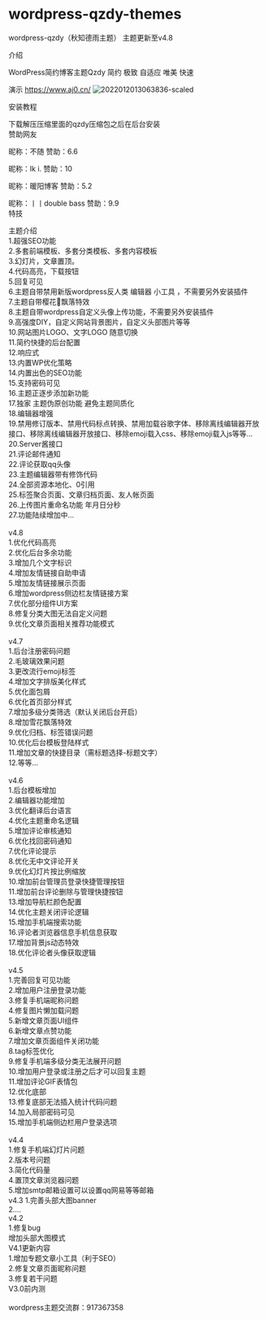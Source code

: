 # wordpress-qzdy-themes
wordpress-qzdy（秋知德雨主题）
主题更新至v4.8

介绍

WordPress简约博客主题Qzdy 简约 极致 自适应 唯美 快速

演示
https://www.aj0.cn/
![2022012013063836-scaled](https://user-images.githubusercontent.com/82453740/157046840-28968ed2-9c6e-4a14-a5a8-1052034677a2.jpg)

安装教程<br/>

下载解压压缩里面的qzdy压缩包之后在后台安装<br/>
赞助网友<br/>

昵称：不随 赞助：6.6<br/>

昵称：Ik i. 赞助：10<br/>

昵称：暖阳博客 赞助：5.2<br/>

昵称：丨丨double bass 赞助：9.9<br/>
特技<br/>

主题介绍<br/>
1.超强SEO功能<br/>
2.多套前端模板、多套分类模板、多套内容模板<br/>
3.幻灯片，文章置顶。<br/>
4.代码高亮，下载按钮<br/>
5.回复可见<br/>
6.主题自带禁用新版wordpress反人类 编辑器 小工具 ，不需要另外安装插件<br/>
7.主题自带樱花🌸飘落特效<br/>
8.主题自带wordpress自定义头像上传功能，不需要另外安装插件<br/>
9.高强度DIY，自定义网站背景图片，自定义头部图片等等<br/>
10.网站图片LOGO、文字LOGO 随意切换<br/>
11.简约快捷的后台配置<br/>
12.响应式<br/>
13.内置WP优化策略<br/>
14.内置出色的SEO功能<br/>
15.支持密码可见<br/>
16.主题正逐步添加新功能<br/>
17.独家 主题伪原创功能 避免主题同质化<br/>
18.编辑器增强<br/>
19.禁用修订版本、禁用代码标点转换、禁用加载谷歌字体、移除离线编辑器开放接口、移除离线编辑器开放接口、移除emoji载入css、移除emoji载入js等等...<br/>
20.Server酱接口<br/>
21.评论邮件通知<br/>
22.评论获取qq头像<br/>
23.主题编辑器带有修饰代码<br/>
24.全部资源本地化、0引用<br/>
25.标签聚合页面、文章归档页面、友人帐页面<br/>
26.上传图片重命名功能 年月日分秒<br/>
27.功能陆续增加中...<br/>
<br/>
v4.8<br/>
1.优化代码高亮<br/>
2.优化后台多余功能<br/>
3.增加几个文字标识<br/>
4.增加友情链接自助申请<br/>
5.增加友情链接展示页面<br/>
6.增加wordpress侧边栏友情链接方案<br/>
7.优化部分组件UI方案<br/>
8.修复分类大图无法自定义问题<br/>
9.优化文章页面相关推荐功能模式<br/>
<br/>
v4.7<br/>
1.后台注册密码问题<br/>
2.毛玻璃效果问题<br/>
3.更改流行emoji标签<br/>
4.增加文字排版美化样式<br/>
5.优化面包屑<br/>
6.优化首页部分样式<br/>
7.增加多级分类筛选（默认关闭后台开启）<br/>
8.增加雪花飘落特效<br/>
9.优化归档、标签错误问题<br/>
10.优化后台模板登陆样式<br/>
11.增加文章的快捷目录（需标题选择-标题文字）<br/>
12.等等...<br/>
<br/>
v4.6<br/>
1.后台模板增加<br/>
2.编辑器功能增加<br/>
3.优化翻译后台语言<br/>
4.优化主题重命名逻辑<br/>
5.增加评论审核通知<br/>
6.优化找回密码通知<br/>
7.优化评论提示<br/>
8.优化无中文评论开关<br/>
9.优化幻灯片按比例缩放<br/>
10.增加前台管理员登录快捷管理按钮<br/>
11.增加前台评论删除与管理快捷按钮<br/>
13.增加导航栏颜色配置<br/>
14.优化主题关闭评论逻辑<br/>
15.增加手机端搜索功能<br/>
16.评论者浏览器信息手机信息获取<br/>
17.增加背景js动态特效<br/>
18.优化评论者头像获取逻辑<br/>
<br/>
v4.5<br/>
1.完善回复可见功能<br/>
2.增加用户注册登录功能<br/>
3.修复手机端昵称问题<br/>
4.修复图片懒加载问题<br/>
5.新增文章页面UI组件<br/>
6.新增文章点赞功能<br/>
7.增加文章页面组件关闭功能<br/>
8.tag标签优化<br/>
9.修复手机端多级分类无法展开问题<br/>
10.增加用户登录或注册之后才可以回复主题<br/>
11.增加评论GIF表情包<br/>
12.优化底部<br/>
13.修复底部无法插入统计代码问题<br/>
14.加入局部密码可见<br/>
15.增加手机端侧边栏用户登录选项<br/>
<br/>
v4.4<br/>
1.修复手机端幻灯片问题<br/>
2.版本号问题<br/>
3.简化代码量<br/>
4.置顶文章浏览器问题<br/>
5.增加smtp邮箱设置可以设置qq网易等等邮箱<br/>
v4.3
1.完善头部大图banner<br/>
2....<br/>
v4.2<br/>
1.修复bug<br/>
增加头部大图模式<br/>
V4.1更新内容<br/>
1.增加专题文章小工具（利于SEO）<br/>
2.修复文章页面昵称问题<br/>
3.修复若干问题<br/>
V3.0前内测<br/>
<br/>
wordpress主题交流群：917367358<br/>

